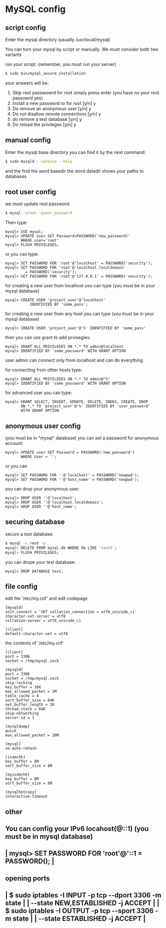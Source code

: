 # MySQL config

## script config
Enter the mysql directory (usually /usr/local/mysql)

You can turn your mysql by script or manually.
We must consider both two variants

run your script:
(remember, you must run your server)
```sh
$ sudo bin/mysql_secure_installation
```

your answers will be:
1. Skip root passwowrd for root
   simply press enter (you have no your root passowrd yes)
2. Install a new password ro for root [y/n]
   y
3. Do remove an anonymous user [y/n]
   y
4. Do not disallow remote connections [y/n]
   y
5. do remove a test database [y/n]
   y
6. Do reload the privileges [y/n]
   y


## manual config
Enter the mysql base directory you can find it by the next command:
```sh
$ sudo mysqld --verbose --help 
```

and the find the word basedir
the word datadir shows your paths to databases
 

## root user config
we must update root password:
```sh
$ mysql -uroot -pyour_password
```

Then type:
```
mysql> USE mysql;
mysql> UPDATE user SET Password=PASSWORD('new_password)' 
       WHERE user='root'
mysql> FLUSH PRIVILEGES;        
```

or you can type:
```
mysql> SET PASSWORD FOR 'root'@'localhost' = PASSWORD('security'); 
mysql> SET PASSWORD FOR 'root'@'localhost.localdomain' 
         = PASSWORD('security'); 
mysql> SET PASSWORD FOR 'root'@'127.0.0.1' = PASSWORD('security');
``` 

for creating a new user from localhost you can type 
(you must be in your mysql database)
```
mysql> CREATE USER 'project_user'@'localhost' 
           IDENTIFIED BY 'some_pass';
```
 
for creating a new user from any host you can type
(you must be in your mysql database)
```
mysql> CREATE USER 'project_user'@'%' IDENTIFIED BY 'some_pass'
```

then you can use grant to add prvisegies:
```
mysql> GRANT ALL PRIVILEGES ON *.* TO admin@localhost 
mysql> IDENTIFIED BY 'some_password' WITH GRANT OPTION 
```

user admin can connect only from localhost and can do everything

for connecting from other hosts type:
```
mysql> GRANT ALL PRIVILEGES ON *.* TO admin@"%"       
mysql> IDENTIFIED BY 'some_password' WITH GRANT OPTION 
```

for advanced user you can type:
```
mysql> GRANT SELECT, INSERT, UPDATE, DELETE, INDEX, CREATE, DROP
       ON *.* TO 'project_user'@'%' IDENTIFIED BY 'user_password'
       WITH GRANT OPTION
```


## anonymous user config
(you must be in "mysql" database)
you can set a password for anonymous account:
```
mysql> UPDATE user SET Password = PASSWORD('new_password')
       WHERE User = ''; 
```
or you can
```
mysql> SET PASSWORD FOR ''@'localhost' = PASSWORD('newpwd');
mysql> SET PASSWORD FOR ''@'host_name' = PASSWORD('newpwd');
```

you can drop your anonymous user:
```
mysql> DROP USER ''@'localhost';
mysql> DROP USER ''@'localhost.localdomain';
mysql> DROP USER ''@'host_name';
```


## securing database
secure a test database:
```sh
$ mysql -u root -p
mysql> DELETE FROM mysql.db WHERE Db LIKE 'test%';
mysql> FLUSH PRIVILEGES;
```

you can drope your test database:
```
mysql> DROP DATABASE test;
```


## file config
edit file '/etc/my.cnf' and edit codepage
```
[mysqld]
init_connect = 'SET collation_connection = utf8_unicode_ci'
character-set-server = utf8
collation-server = utf8_unicode_ci

[client]
default-character-set = utf8
```

the contents of '/etc/my.cnf'
```
[client]
port = 3306
socket = /tmp/mysql.sock

[mysqld]
port = 3306
socket = /tmp/mysql.sock
skip-locking
key_buffer = 16K
max_allowed_packet = 1M
table_cache = 4
sort_buffer_size = 64K
net_buffer_length = 2K
thread_stack = 64K
skip-networking
server-id = 1

[mysqldump]
quick
max_allowed_packet = 16M

[mysql]
no-auto-rehash

[isamchk]
key_buffer = 8M
sort_buffer_size = 8M

[myisamchk]
key_buffer = 8M
sort_buffer_size = 8M

[mysqlhotcopy]
interactive-timeout
```


 other
 -----
 You can config your IPv6 locahost(@::1) (you must be in mysql database)
 ------------------------------------------------------------------------
 | mysql> SET PASSWORD FOR 'root'@'::1 = PASSWORD(<password>);  	|
 ------------------------------------------------------------------------

 opening ports
 ------------------------------------------------------------------------
 | $ sudo iptables -I INPUT -p tcp --dport 3306 -m state 		|
 |                 --state NEW,ESTABLISHED -j ACCEPT  			|
 | $ sudo iptables -I OUTPUT -p tcp --sport 3306 -m state 		|
 |                 --state ESTABLISHED -j ACCEPT    			|
 ------------------------------------------------------------------------

   
